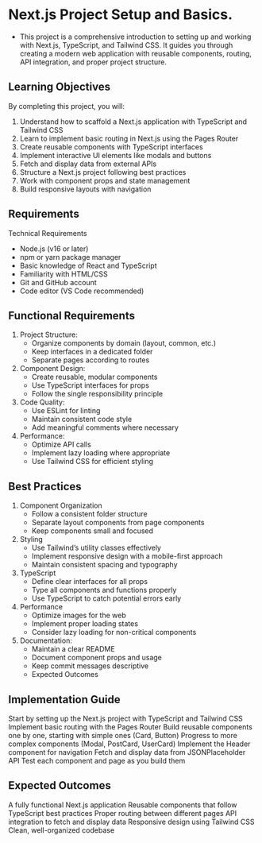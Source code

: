 # Next.js Project Setup and Basics.
- This project is a comprehensive introduction to setting up and working with Next.js, TypeScript, and Tailwind CSS. It guides you through creating a modern web application with reusable components, routing, API integration, and proper project structure. 

## Learning Objectives
By completing this project, you will:
1. Understand how to scaffold a Next.js application with TypeScript and Tailwind CSS
2. Learn to implement basic routing in Next.js using the Pages Router
3. Create reusable components with TypeScript interfaces
4. Implement interactive UI elements like modals and buttons
5. Fetch and display data from external APIs
6. Structure a Next.js project following best practices
7. Work with component props and state management
8. Build responsive layouts with navigation

## Requirements
Technical Requirements
* Node.js (v16 or later)
* npm or yarn package manager
* Basic knowledge of React and TypeScript
* Familiarity with HTML/CSS
* Git and GitHub account
* Code editor (VS Code recommended)

## Functional Requirements
1. Project Structure:
    * Organize components by domain (layout, common, etc.)
    * Keep interfaces in a dedicated folder
    * Separate pages according to routes
2. Component Design:
    * Create reusable, modular components
    * Use TypeScript interfaces for props
    * Follow the single responsibility principle
3. Code Quality:
    * Use ESLint for linting
    * Maintain consistent code style
    * Add meaningful comments where necessary
4. Performance:
    * Optimize API calls
    * Implement lazy loading where appropriate
    * Use Tailwind CSS for efficient styling

## Best Practices
1. Component Organization
    * Follow a consistent folder structure
    * Separate layout components from page components
    * Keep components small and focused
2. Styling
    * Use Tailwind’s utility classes effectively
    * Implement responsive design with a mobile-first approach
    * Maintain consistent spacing and typography
3. TypeScript
    * Define clear interfaces for all props
    * Type all components and functions properly
    * Use TypeScript to catch potential errors early
4. Performance
    * Optimize images for the web
    * Implement proper loading states
    * Consider lazy loading for non-critical components
5. Documentation:
    * Maintain a clear README
    * Document component props and usage
    * Keep commit messages descriptive
    * Expected Outcomes

## Implementation Guide
Start by setting up the Next.js project with TypeScript and Tailwind CSS
Implement basic routing with the Pages Router
Build reusable components one by one, starting with simple ones (Card, Button)
Progress to more complex components (Modal, PostCard, UserCard)
Implement the Header component for navigation
Fetch and display data from JSONPlaceholder API
Test each component and page as you build them

## Expected Outcomes
A fully functional Next.js application
Reusable components that follow TypeScript best practices
Proper routing between different pages
API integration to fetch and display data
Responsive design using Tailwind CSS
Clean, well-organized codebase
